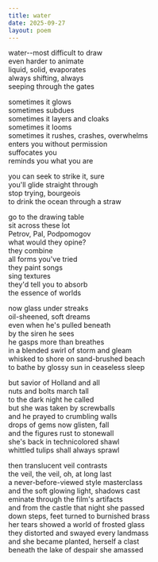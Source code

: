 ```yaml
---
title: water
date: 2025-09-27
layout: poem
---
```

water--most difficult to draw  
even harder to animate  
liquid, solid, evaporates  
always shifting, always  
seeping through the gates  

sometimes it glows  
sometimes subdues  
sometimes it layers and cloaks  
sometimes it looms  
sometimes it rushes, crashes, overwhelms  
enters you without permission  
suffocates you  
reminds you what you are  

you can seek to strike it, sure  
you'll glide straight through  
stop trying, bourgeois  
to drink the ocean through a straw  

go to the drawing table  
sit across these lot  
Petrov, Pal, Podpomogov  
what would they opine?  
they combine  
all forms you've tried  
they paint songs  
sing textures  
they'd tell you to absorb  
the essence of worlds  

now glass under streaks  
oil-sheened, soft dreams  
even when he's pulled beneath  
by the siren he sees  
he gasps more than breathes  
in a blended swirl of storm and gleam  
whisked to shore on sand-brushed beach  
to bathe by glossy sun in ceaseless sleep  

but savior of Holland and all  
nuts and bolts march tall  
to the dark night he called  
but she was taken by screwballs  
and he prayed to crumbling walls  
drops of gems now glisten, fall  
and the figures rust to stonewall  
she's back in technicolored shawl  
whittled tulips shall always sprawl  

then translucent veil contrasts  
the veil, the veil, oh, at long last  
a never-before-viewed style masterclass  
and the soft glowing light, shadows cast  
eminate through the film's artifacts    
and from the castle that night she passed  
down steps, feet turned to burnished brass  
her tears showed a world of frosted glass  
they distorted and swayed every landmass   
and she became planted, herself a clast  
beneath the lake of despair she amassed 


